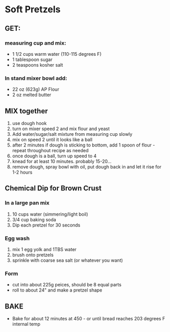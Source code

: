 # Soft Pretzels

## GET:
### measuring cup and mix:
* 1 1/2 cups warm water (110-115 degrees F)
* 1 tablespoon sugar
* 2 teaspoons kosher salt
### In stand mixer bowl add:
* 22 oz (623g) AP Flour
* 2 oz melted butter

## MIX together
1. use dough hook
1. turn on mixer speed 2 and mix flour and yeast
1. Add water/sugar/salt mixture from measuring cup slowly
1. mix on speed 2 until it looks like a ball
1. after 2 minutes if dough is sticking to bottom, add 1 spoon of flour - repeat throughout recipe as needed
1. once dough is a ball, turn up speed to 4
1. knead for at least 10 minutes.  probably 15-20...
1. remove dough, spray bowl with oil, put dough back in and let it rise for 1-2 hours

## Chemical Dip for Brown Crust
### In a large pan mix
1. 10 cups water (simmering/light boil)
1. 3/4 cup baking soda
1. Dip each pretzel for 30 seconds

### Egg wash
1. mix 1 egg yolk and 1TBS water
1. brush onto pretzels
1. sprinkle with coarse sea salt (or whatever you want)

### Form
* cut into about 225g peices, should be 8 equal parts
* roll to about 24" and make a pretzel shape

## BAKE
* Bake for about 12 minutes at 450 - or until bread reaches 203 degrees F internal temp
